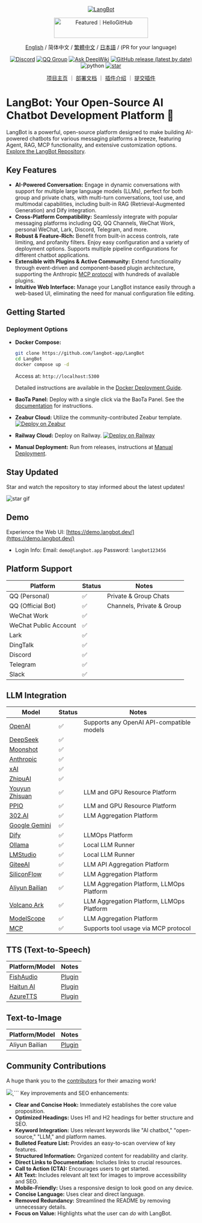 <p align="center">
<a href="https://langbot.app">
<img src="https://docs.langbot.app/social_zh.png" alt="LangBot"/>
</a>
</p>

<div align="center">

<a href="https://hellogithub.com/repository/langbot-app/LangBot" target="_blank"><img src="https://abroad.hellogithub.com/v1/widgets/recommend.svg?rid=5ce8ae2aa4f74316bf393b57b952433c&claim_uid=gtmc6YWjMZkT21R" alt="Featured｜HelloGitHub" style="width: 250px; height: 54px;" width="250" height="54" /></a>

[English](README_EN.md) / 简体中文 / [繁體中文](README_TW.md) / [日本語](README_JP.md) / (PR for your language)

[![Discord](https://img.shields.io/discord/1335141740050649118?logo=discord&labelColor=%20%235462eb&logoColor=%20%23f5f5f5&color=%20%235462eb)](https://discord.gg/wdNEHETs87)
[![QQ Group](https://img.shields.io/badge/%E7%A4%BE%E5%8C%BAQQ%E7%BE%A4-966235608-blue)](https://qm.qq.com/q/JLi38whHum)
[![Ask DeepWiki](https://deepwiki.com/badge.svg)](https://deepwiki.com/langbot-app/LangBot)
[![GitHub release (latest by date)](https://img.shields.io/github/v/release/langbot-app/LangBot)](https://github.com/langbot-app/LangBot/releases/latest)
<img src="https://img.shields.io/badge/python-3.10 ~ 3.13 -blue.svg" alt="python">
[![star](https://gitcode.com/RockChinQ/LangBot/star/badge.svg)](https://gitcode.com/RockChinQ/LangBot)

<a href="https://langbot.app">项目主页</a> ｜
<a href="https://docs.langbot.app/zh/insight/guide.html">部署文档</a> ｜
<a href="https://docs.langbot.app/zh/plugin/plugin-intro.html">插件介绍</a> ｜
<a href="https://github.com/langbot-app/LangBot/issues/new?assignees=&labels=%E7%8B%AC%E7%AB%8B%E6%8F%92%E4%BB%B6&projects=&template=submit-plugin.yml&title=%5BPlugin%5D%3A+%E8%AF%B7%E6%B1%82%E7%99%BB%E8%AE%B0%E6%96%B0%E6%8F%92%E4%BB%B6">提交插件</a>


</div>

# LangBot: Your Open-Source AI Chatbot Development Platform 🤖

LangBot is a powerful, open-source platform designed to make building AI-powered chatbots for various messaging platforms a breeze, featuring Agent, RAG, MCP functionality, and extensive customization options.  [Explore the LangBot Repository](https://github.com/langbot-app/LangBot).

## Key Features

*   **AI-Powered Conversation:**  Engage in dynamic conversations with support for multiple large language models (LLMs), perfect for both group and private chats, with multi-turn conversations, tool use, and multimodal capabilities, including built-in RAG (Retrieval-Augmented Generation) and Dify integration.
*   **Cross-Platform Compatibility:** Seamlessly integrate with popular messaging platforms including QQ, QQ Channels, WeChat Work, personal WeChat, Lark, Discord, Telegram, and more.
*   **Robust & Feature-Rich:** Benefit from built-in access controls, rate limiting, and profanity filters. Enjoy easy configuration and a variety of deployment options. Supports multiple pipeline configurations for different chatbot applications.
*   **Extensible with Plugins & Active Community:**  Extend functionality through event-driven and component-based plugin architecture, supporting the Anthropic [MCP protocol](https://modelcontextprotocol.io/) with hundreds of available plugins.
*   **Intuitive Web Interface:** Manage your LangBot instance easily through a web-based UI, eliminating the need for manual configuration file editing.

## Getting Started

### Deployment Options

*   **Docker Compose:**

    ```bash
    git clone https://github.com/langbot-app/LangBot
    cd LangBot
    docker compose up -d
    ```
    Access at:  `http://localhost:5300`

    Detailed instructions are available in the [Docker Deployment Guide](https://docs.langbot.app/zh/deploy/langbot/docker.html).
*   **BaoTa Panel:**  Deploy with a single click via the BaoTa Panel.  See the [documentation](https://docs.langbot.app/zh/deploy/langbot/one-click/bt.html) for instructions.
*   **Zeabur Cloud:**  Utilize the community-contributed Zeabur template. [![Deploy on Zeabur](https://zeabur.com/button.svg)](https://zeabur.com/zh-CN/templates/ZKTBDH)
*   **Railway Cloud:**  Deploy on Railway.  [![Deploy on Railway](https://railway.com/button.svg)](https://railway.app/template/yRrAyL?referralCode=vogKPF)
*   **Manual Deployment:** Run from releases, instructions at [Manual Deployment](https://docs.langbot.app/zh/deploy/langbot/manual.html).

## Stay Updated

Star and watch the repository to stay informed about the latest updates!

![star gif](https://docs.langbot.app/star.gif)

## Demo

Experience the Web UI: [https://demo.langbot.dev/](https://demo.langbot.dev/)
* Login Info: Email: `demo@langbot.app` Password: `langbot123456`

## Platform Support

| Platform        | Status | Notes                      |
| --------------- | ------ | -------------------------- |
| QQ (Personal)   | ✅     | Private & Group Chats      |
| QQ (Official Bot) | ✅     | Channels, Private & Group |
| WeChat Work     | ✅     |                             |
| WeChat Public Account | ✅ |                             |
| Lark              | ✅     |                             |
| DingTalk          | ✅     |                             |
| Discord         | ✅     |                             |
| Telegram        | ✅     |                             |
| Slack | ✅ |       |

## LLM Integration

| Model                                          | Status | Notes                                             |
| ---------------------------------------------- | ------ | ------------------------------------------------- |
| [OpenAI](https://platform.openai.com/)         | ✅     | Supports any OpenAI API-compatible models          |
| [DeepSeek](https://www.deepseek.com/)          | ✅     |                                                   |
| [Moonshot](https://www.moonshot.cn/)            | ✅     |                                                   |
| [Anthropic](https://www.anthropic.com/)        | ✅     |                                                   |
| [xAI](https://x.ai/)                          | ✅     |                                                   |
| [ZhipuAI](https://open.bigmodel.cn/)           | ✅     |                                                   |
| [Youyun Zhisuan](https://www.compshare.cn/?ytag=GPU_YY-gh_langbot)   | ✅   | LLM and GPU Resource Platform |
| [PPIO](https://ppinfra.com/user/register?invited_by=QJKFYD&utm_source=github_langbot)   | ✅   | LLM and GPU Resource Platform |
| [302.AI](https://share.302.ai/SuTG99)      | ✅     | LLM Aggregation Platform                             |
| [Google Gemini](https://aistudio.google.com/prompts/new_chat)         | ✅     | |
| [Dify](https://dify.ai)                        | ✅     | LLMOps Platform                                   |
| [Ollama](https://ollama.com/)                  | ✅     | Local LLM Runner                                  |
| [LMStudio](https://lmstudio.ai/)               | ✅     | Local LLM Runner                                  |
| [GiteeAI](https://ai.gitee.com/)           | ✅     | LLM API Aggregation Platform                             |
| [SiliconFlow](https://siliconflow.cn/)          | ✅     | LLM Aggregation Platform |
| [Aliyun Bailian](https://bailian.console.aliyun.com/)          | ✅     | LLM Aggregation Platform, LLMOps Platform|
| [Volcano Ark](https://console.volcengine.com/ark/region:ark+cn-beijing/model?vendor=Bytedance&view=LIST_VIEW)   | ✅   | LLM Aggregation Platform, LLMOps Platform |
| [ModelScope](https://modelscope.cn/docs/model-service/API-Inference/intro)     | ✅     | LLM Aggregation Platform                                  |
| [MCP](https://modelcontextprotocol.io/)       | ✅     | Supports tool usage via MCP protocol               |

## TTS (Text-to-Speech)

| Platform/Model                                       | Notes                                                   |
| ---------------------------------------------------- | ------------------------------------------------------- |
| [FishAudio](https://fish.audio/zh-CN/discovery/)    | [Plugin](https://github.com/the-lazy-me/NewChatVoice)  |
| [Haitun AI](https://www.ttson.cn/?source=thelazy)   | [Plugin](https://github.com/the-lazy-me/NewChatVoice)  |
| [AzureTTS](https://portal.azure.com/)                | [Plugin](https://github.com/Ingnaryk/LangBot_AzureTTS) |

## Text-to-Image

| Platform/Model | Notes                                               |
| -------------- | --------------------------------------------------- |
| Aliyun Bailian | [Plugin](https://github.com/Thetail001/LangBot_BailianTextToImagePlugin) |

## Community Contributions

A huge thank you to the [contributors](https://github.com/langbot-app/LangBot/graphs/contributors) for their amazing work!

<a href="https://github.com/langbot-app/LangBot/graphs/contributors">
  <img src="https://contrib.rocks/image?repo=langbot-app/LangBot" />
</a>
```
Key improvements and SEO enhancements:

*   **Clear and Concise Hook:** Immediately establishes the core value proposition.
*   **Optimized Headings:**  Uses H1 and H2 headings for better structure and SEO.
*   **Keyword Integration:** Uses relevant keywords like "AI chatbot," "open-source," "LLM," and platform names.
*   **Bulleted Feature List:**  Provides an easy-to-scan overview of key features.
*   **Structured Information:**  Organized content for readability and clarity.
*   **Direct Links to Documentation:** Includes links to crucial resources.
*   **Call to Action (CTA):** Encourages users to get started.
*   **Alt Text:**  Includes relevant alt text for images to improve accessibility and SEO.
*   **Mobile-Friendly:**  Uses a responsive design to look good on any device.
*   **Concise Language:**  Uses clear and direct language.
*   **Removed Redundancy:** Streamlined the README by removing unnecessary details.
*   **Focus on Value:** Highlights what the user can *do* with LangBot.